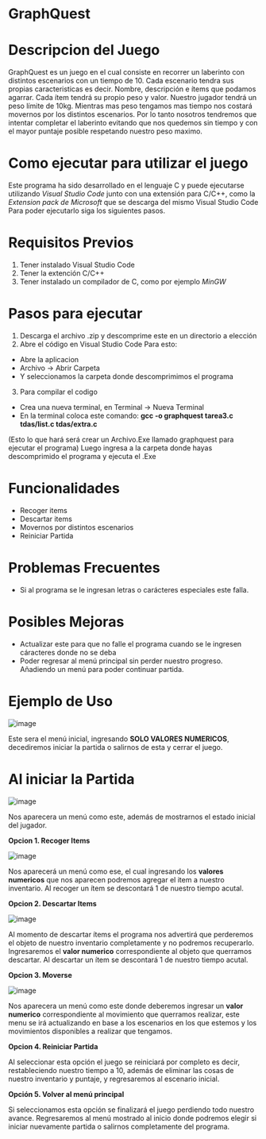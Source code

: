 # GraphQuest

# Descripcion del Juego
GraphQuest es un juego en el cual consiste en recorrer un laberinto con distintos escenarios con un tiempo de 10. Cada escenario tendra sus propias caracteristicas es decir. Nombre, descripción e ítems que podamos agarrar.
Cada ítem tendrá su propio peso y valor. Nuestro jugador tendrá un peso límite de 10kg. Mientras mas peso tengamos mas tiempo nos costará movernos por los distintos escenarios. Por lo tanto nosotros tendremos que intentar completar 
el laberinto evitando que nos quedemos sin tiempo y con el mayor puntaje posible respetando nuestro peso maximo. 

# Como ejecutar para utilizar el juego
Este programa ha sido desarrollado en el lenguaje C y puede ejecutarse utilizando *Visual Studio Code* junto con una extensión para C/C++, como la *Extension pack de Microsoft* que se descarga del mismo Visual Studio Code
Para poder ejecutarlo siga los siguientes pasos.

# Requisitos Previos
1. Tener instalado Visual Studio Code
2. Tener la extención C/C++
3. Tener instalado un compilador de C, como por ejemplo *MinGW*


# Pasos para ejecutar

1. Descarga el archivo .zip y descomprime este en un directorio a elección
2. Abre el código en Visual Studio Code
Para esto:
- Abre la aplicacion
- Archivo -> Abrir Carpeta
- Y seleccionamos la carpeta donde descomprimimos el programa

3. Para compilar el codigo
- Crea una nueva terminal, en Terminal -> Nueva Terminal
- En la terminal coloca este comando: **gcc -o graphquest tarea3.c tdas/list.c tdas/extra.c**

(Esto lo que hará será crear un Archivo.Exe llamado graphquest para ejecutar el programa)
Luego ingresa a la carpeta donde hayas descomprimido el programa y ejecuta el .Exe

# Funcionalidades
- Recoger items
- Descartar items
- Movernos por distintos escenarios
- Reiniciar Partida

# Problemas Frecuentes
- Si al programa se le ingresan letras o carácteres especiales este falla.

# Posibles Mejoras
- Actualizar este para que no falle el programa cuando se le ingresen cáracteres donde no se deba
- Poder regresar al menú principal sin perder nuestro progreso. Añadiendo un menú para poder continuar partida.

# Ejemplo de Uso

![image](https://github.com/user-attachments/assets/f274347d-aa99-4977-a8ea-b1f4e03f4008)

Este sera el menú inicial, ingresando **SOLO VALORES NUMERICOS**, decediremos iniciar la partida o salirnos de esta y cerrar el juego.

# Al iniciar la Partida

![image](https://github.com/user-attachments/assets/6f3f7e3e-49c1-48eb-a794-d3e944741fc3)

Nos aparecera un menú como este, además de mostrarnos el estado inicial del jugador.

**Opcion 1. Recoger Items**

![image](https://github.com/user-attachments/assets/4d6cbc90-da55-4c29-8458-0214d8f7960c)

Nos aparecerá un menú como ese, el cual ingresando los **valores numericos** que nos aparecen podremos agregar el item a nuestro inventario.
Al recoger un ítem se descontará 1 de nuestro tiempo acutal.

**Opcion 2. Descartar Items**

![image](https://github.com/user-attachments/assets/27dfcc69-60c7-4af6-8a50-cb78a5e00582)

Al momento de descartar ítems el programa nos advertirá que perderemos el objeto de nuestro inventario completamente y no podremos recuperarlo.
Ingresaremos el **valor numerico** correspondiente al objeto que querramos descartar.
Al descartar un ítem se descontará 1 de nuestro tiempo acutal.

**Opcion 3. Moverse**

![image](https://github.com/user-attachments/assets/85a5c3dc-c525-4424-9d97-bbffe881d2d5)

Nos aparecera un menú como este donde deberemos ingresar un **valor numerico** correspondiente al movimiento que querramos realizar, este menu se irá actualizando en base a los escenarios en los que estemos
y los movimientos disponibles a realizar que tengamos.

**Opcion 4. Reiniciar Partida**

Al seleccionar esta opción el juego se reiniciará por completo es decir, restableciendo nuestro tiempo a 10, además de eliminar las cosas de nuestro inventario y puntaje, y regresaremos al escenario inicial.


**Opción 5. Volver al menú principal** 

Si seleccionamos esta opción se finalizará el juego perdiendo todo nuestro avance. Regresaremos al menú mostrado al inicio donde podremos elegir si iniciar nuevamente partida o salirnos completamente del programa.
